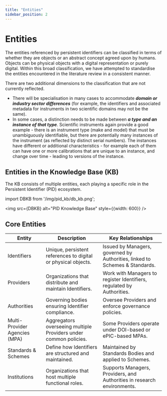 ```yaml
---
title: "Entities"
sidebar_position: 2
---
```

# Entities 

The entities referenced by persistent identifiers can be classified in terms of whether they are objects or an abstract concept agreed upon by humans. Objects can be physical objects with a digital representation or purely digital. Within this broad classification, we have attempted to standardise the entities encountered in the literature review in a consistent manner. 

There are two additional dimensions to the classification that are not currently reflected.

 - There will be specialisation in many cases to accommodate **_domain or industry sector differences_** (for example, the identifiers and associated metadata for instruments in two scientific domains may not be the same).
 - In some cases, a distinction needs to be made between **_a type and an instance of that type_**. Scientific instruments again provide a good example - there is an instrument type (make and model) that must be unambiguously identifiable, but there are potentially many instances of the instrument (as reflected by distinct serial numbers). The instances have different or additional characteristics - for example each of them can have one or more calibrations that are unique to an instance, and change over time - leading to versions of the instance.



## Entities in the Knowledge Base (KB)

The KB consists of multiple entities, each playing a specific role in the Persistent Identifier (PID) ecosystem.

import DBKB from '/img/pid_kb/db_kb.png';

<img src={DBKB} alt="PID Knowledge Base" style={{width: 600}} />
 

## Core Entities

| Entity                        | Description                                                      | Key Relationships                                 |
|-------------------------------|------------------------------------------------------------------|------------------------------------------------|
| Identifiers                   | Unique, persistent references to digital or physical objects.    | Issued by Managers, governed by Authorities, linked to Schemes & Standards. |
| Providers                     | Organizations that distribute and maintain Identifiers.          | Work with Managers to register Identifiers, regulated by Authorities. |
| Authorities                   | Governing bodies ensuring Identifier compliance.                 | Oversee Providers and enforce governance policies. |
| Multi-Provider Agencies (MPA) | Aggregators overseeing multiple Providers under common policies. | Some Providers operate under DOI-based or ePIC-based MPAs. |
| Standards & Schemes           | Define how Identifiers are structured and maintained.            | Maintained by Standards Bodies and applied to Schemes. |
| Institutions                  | Organizations that host multiple functional roles.               | Supports Managers, Providers, and Authorities in research environments. |

